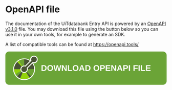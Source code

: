 # OpenAPI file

The documentation of the UiTdatabank Entry API is powered by an [OpenAPI v3.1.0](https://www.openapis.org/) file.
You may download this file using the button below so you can use it in your own tools, for example to generate an SDK.

A list of compatible tools can be found at <https://openapi.tools/>

<!-- focus: false -->

[![Download OpenAPI file](https://raw.githubusercontent.com/cultuurnet/apidocs/main/assets/openapi-button.svg)](https://stoplight.io/api/v1/projects/publiq/uitdatabank/nodes/reference/entry.json?deref=optimizedBundle)
